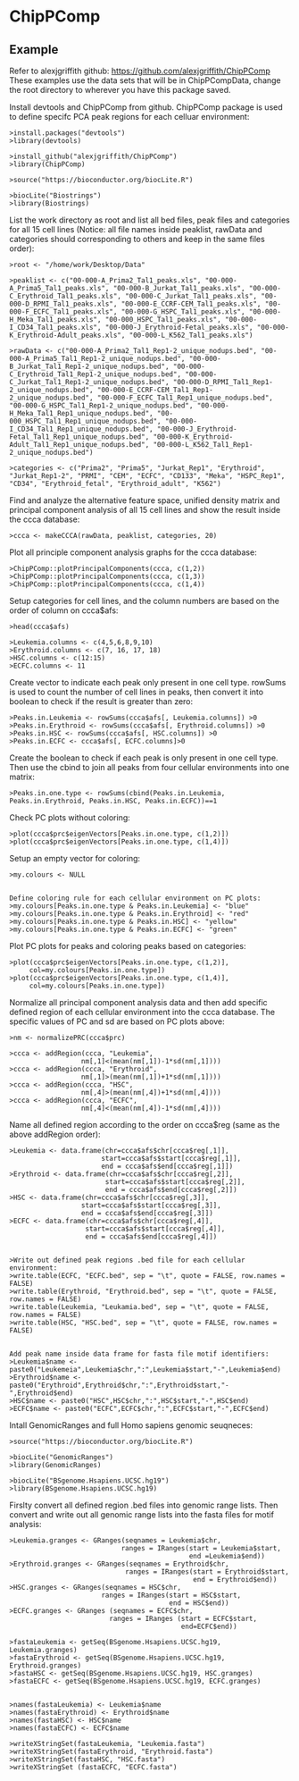 # ChipPComp

## Example
Refer to alexjgriffith github: https://github.com/alexjgriffith/ChipPComp
These examples use the data sets that will be in ChipPCompData, change the root directory to wherever you have this package saved.

Install devtools and ChipPComp from github. ChipPComp package is used to define specifc PCA peak regions for each celluar environment:
```{r}
>install.packages("devtools")
>library(devtools)

>install_github("alexjgriffith/ChipPComp")
>library(ChipPComp)

>source("https://bioconductor.org/biocLite.R")

>biocLite("Biostrings")
>library(Biostrings)
```



List the work directory as root and list all bed files, peak files and categories for all 15 cell lines (Notice: all file names inside peaklist, rawData and categories should corresponding to others and keep in the same files order):
```{r
>root <- "/home/work/Desktop/Data"

>peaklist <- c("00-000-A_Prima2_Tal1_peaks.xls", "00-000-A_Prima5_Tal1_peaks.xls", "00-000-B_Jurkat_Tal1_peaks.xls", "00-000-C_Erythroid_Tal1_peaks.xls", "00-000-C_Jurkat_Tal1_peaks.xls", "00-000-D_RPMI_Tal1_peaks.xls", "00-000-E_CCRF-CEM_Tal1_peaks.xls", "00-000-F_ECFC_Tal1_peaks.xls", "00-000-G_HSPC_Tal1_peaks.xls", "00-000-H_Meka_Tal1_peaks.xls", "00-000_HSPC_Tal1_peaks.xls", "00-000-I_CD34_Tal1_peaks.xls", "00-000-J_Erythroid-Fetal_peaks.xls", "00-000-K_Erythroid-Adult_peaks.xls", "00-000-L_K562_Tal1_peaks.xls")

>rawData <- c("00-000-A_Prima2_Tal1_Rep1-2_unique_nodups.bed", "00-000-A_Prima5_Tal1_Rep1-2_unique_nodups.bed", "00-000-B_Jurkat_Tal1_Rep1-2_unique_nodups.bed", "00-000-C_Erythroid_Tal1_Rep1-2_unique_nodups.bed", "00-000-C_Jurkat_Tal1_Rep1-2_unique_nodups.bed", "00-000-D_RPMI_Tal1_Rep1-2_unique_nodups.bed", "00-000-E_CCRF-CEM_Tal1_Rep1-2_unique_nodups.bed", "00-000-F_ECFC_Tal1_Rep1_unique_nodups.bed", "00-000-G_HSPC_Tal1_Rep1-2_unique_nodups.bed", "00-000-H_Meka_Tal1_Rep1_unique_nodups.bed", "00-000_HSPC_Tal1_Rep1_unique_nodups.bed", "00-000-I_CD34_Tal1_Rep1_unique_nodups.bed", "00-000-J_Erythroid-Fetal_Tal1_Rep1_unique_nodups.bed", "00-000-K_Erythroid-Adult_Tal1_Rep1_unique_nodups.bed", "00-000-L_K562_Tal1_Rep1-2_unique_nodups.bed")

>categories <- c("Prima2", "Prima5", "Jurkat_Rep1", "Erythroid", "Jurkat_Rep1-2", "PRMI", "CEM", "ECFC", "CD133", "Meka", "HSPC_Rep1", "CD34", "Erythroid_fetal", "Erythroid_adult", "K562")
```


Find and analyze the alternative feature space, unified density matrix and principal component analysis of all 15 cell lines and show the result inside the ccca database:
```{r}
>ccca <- makeCCCA(rawData, peaklist, categories, 20)
```


Plot all principle component analysis graphs for the ccca database:
```{r}
>ChipPComp::plotPrincipalComponents(ccca, c(1,2))
>ChipPComp::plotPrincipalComponents(ccca, c(1,3))
>ChipPComp::plotPrincipalComponents(ccca, c(1,4))
```


Setup categories for cell lines, and the column numbers are based on the order of column on ccca$afs:
```{r
>head(ccca$afs)

>Leukemia.columns <- c(4,5,6,8,9,10)
>Erythroid.columns <- c(7, 16, 17, 18)
>HSC.columns <- c(12:15)
>ECFC.columns <- 11
```


Create vector to indicate each peak only present in one cell type. rowSums is used to count the number of cell lines in peaks, then convert it into boolean to check if the result is greater than zero:
```{r}
>Peaks.in.Leukemia <- rowSums(ccca$afs[, Leukemia.columns]) >0
>Peaks.in.Erythroid <- rowSums(ccca$afs[, Erythroid.columns]) >0
>Peaks.in.HSC <- rowSums(ccca$afs[, HSC.columns]) >0
>Peaks.in.ECFC <- ccca$afs[, ECFC.columns]>0
```


Create the boolean to check if each peak is only present in one cell type. Then use the cbind to join all peaks from four cellular environments into one matrix:
```{r}
>Peaks.in.one.type <- rowSums(cbind(Peaks.in.Leukemia, Peaks.in.Erythroid, Peaks.in.HSC, Peaks.in.ECFC))==1
```


Check PC plots without coloring:
```{r}
>plot(ccca$prc$eigenVectors[Peaks.in.one.type, c(1,2)])
>plot(ccca$prc$eigenVectors[Peaks.in.one.type, c(1,4)])
```


Setup an empty vector for coloring:
```{r}
>my.colours <- NULL


Define coloring rule for each cellular environment on PC plots:
>my.colours[Peaks.in.one.type & Peaks.in.Leukemia] <- "blue"
>my.colours[Peaks.in.one.type & Peaks.in.Erythroid] <- "red"
>my.colours[Peaks.in.one.type & Peaks.in.HSC] <- "yellow"
>my.colours[Peaks.in.one.type & Peaks.in.ECFC] <- "green"
```


Plot PC plots for peaks and coloring peaks based on categories:
```{r}
>plot(ccca$prc$eigenVectors[Peaks.in.one.type, c(1,2)], 
     col=my.colours[Peaks.in.one.type])
>plot(ccca$prc$eigenVectors[Peaks.in.one.type, c(1,4)], 
     col=my.colours[Peaks.in.one.type])
```



Normalize all principal component analysis data and then add specific defined region of each cellular environment into the ccca database. The specific values of PC and sd are based on PC plots above:
```{r}
>nm <- normalizePRC(ccca$prc)

>ccca <- addRegion(ccca, "Leukemia", 
                  nm[,1]<(mean(nm[,1])-1*sd(nm[,1])))
>ccca <- addRegion(ccca, "Erythroid", 
                  nm[,1]>(mean(nm[,1])+1*sd(nm[,1])))
>ccca <- addRegion(ccca, "HSC", 
                  nm[,4]>(mean(nm[,4])+1*sd(nm[,4])))
>ccca <- addRegion(ccca, "ECFC", 
                  nm[,4]<(mean(nm[,4])-1*sd(nm[,4])))
```


Name all defined region according to the order on ccca$reg (same as the above addRegion order):
```{r}
>Leukemia <- data.frame(chr=ccca$afs$chr[ccca$reg[,1]],
                       start=ccca$afs$start[ccca$reg[,1]], 
                       end = ccca$afs$end[ccca$reg[,1]])
>Erythroid <- data.frame(chr=ccca$afs$chr[ccca$reg[,2]],
                        start=ccca$afs$start[ccca$reg[,2]], 
                        end = ccca$afs$end[ccca$reg[,2]])
>HSC <- data.frame(chr=ccca$afs$chr[ccca$reg[,3]],
                  start=ccca$afs$start[ccca$reg[,3]], 
                  end = ccca$afs$end[ccca$reg[,3]])
>ECFC <- data.frame(chr=ccca$afs$chr[ccca$reg[,4]],
                   start=ccca$afs$start[ccca$reg[,4]], 
                   end = ccca$afs$end[ccca$reg[,4]])


>Write out defined peak regions .bed file for each cellular environment:
>write.table(ECFC, "ECFC.bed", sep = "\t", quote = FALSE, row.names = FALSE)
>write.table(Erythroid, "Erythroid.bed", sep = "\t", quote = FALSE, row.names = FALSE)
>write.table(Leukemia, "Leukamia.bed", sep = "\t", quote = FALSE, row.names = FALSE)
>write.table(HSC, "HSC.bed", sep = "\t", quote = FALSE, row.names = FALSE)


Add peak name inside data frame for fasta file motif identifiers:
>Leukemia$name <- paste0("Leukemeia",Leukemia$chr,":",Leukemia$start,"-",Leukemia$end)
>Erythroid$name <- paste0("Erythroid",Erythroid$chr,":",Erythroid$start,"-",Erythroid$end)
>HSC$name <- paste0("HSC",HSC$chr,":",HSC$start,"-",HSC$end)
>ECFC$name <- paste0("ECFC",ECFC$chr,":",ECFC$start,"-",ECFC$end)
```


Intall GenomicRanges and full Homo sapiens genomic seuqneces:
```{r
>source("https://bioconductor.org/biocLite.R")

>biocLite("GenomicRanges")
>library(GenomicRanges)

>biocLite("BSgenome.Hsapiens.UCSC.hg19")
>library(BSgenome.Hsapiens.UCSC.hg19)
```


Firslty convert all defined region .bed files into genomic range lists. Then convert and write out all genomic range lists into the fasta files for motif analysis:
```{r}
>Leukemia.granges <- GRanges(seqnames = Leukemia$chr, 
                            ranges = IRanges(start = Leukemia$start, 
                                             end =Leukemia$end))
>Erythroid.granges <- GRanges(seqnames = Erythroid$chr, 
                             ranges = IRanges(start = Erythroid$start, 
                                              end = Erythroid$end))
>HSC.granges <- GRanges(seqnames = HSC$chr, 
                       ranges = IRanges(start = HSC$start, 
                                        end = HSC$end))
>ECFC.granges <- GRanges (seqnames = ECFC$chr, 
                         ranges = IRanges (start = ECFC$start, 
                                           end=ECFC$end))

>fastaLeukemia <- getSeq(BSgenome.Hsapiens.UCSC.hg19, Leukemia.granges)
>fastaErythroid <- getSeq(BSgenome.Hsapiens.UCSC.hg19, Erythroid.granges)
>fastaHSC <- getSeq(BSgenome.Hsapiens.UCSC.hg19, HSC.granges)
>fastaECFC <- getSeq(BSgenome.Hsapiens.UCSC.hg19, ECFC.granges)


>names(fastaLeukemia) <- Leukemia$name
>names(fastaErythroid) <- Erythroid$name
>names(fastaHSC) <- HSC$name
>names(fastaECFC) <- ECFC$name

>writeXStringSet(fastaLeukemia, "Leukemia.fasta")
>writeXStringSet(fastaErythroid, "Erythroid.fasta")
>writeXStringSet(fastaHSC, "HSC.fasta")
>writeXStringSet (fastaECFC, "ECFC.fasta")
```

